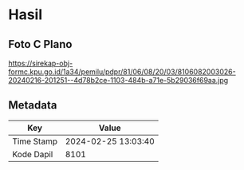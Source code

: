 # Hasil

## Foto C Plano

https://sirekap-obj-formc.kpu.go.id/1a34/pemilu/pdpr/81/06/08/20/03/8106082003026-20240216-201251--4d78b2ce-1103-484b-a71e-5b29036f69aa.jpg


## Metadata

| Key        | Value               |
| ---------- | ------------------- |
| Time Stamp | 2024-02-25 13:03:40 |
| Kode Dapil | 8101                |



